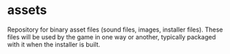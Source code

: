 # assets
Repository for binary asset files (sound files, images, installer files). These files will be used by the 
game in one way or another, typically packaged with it when the installer is built.

